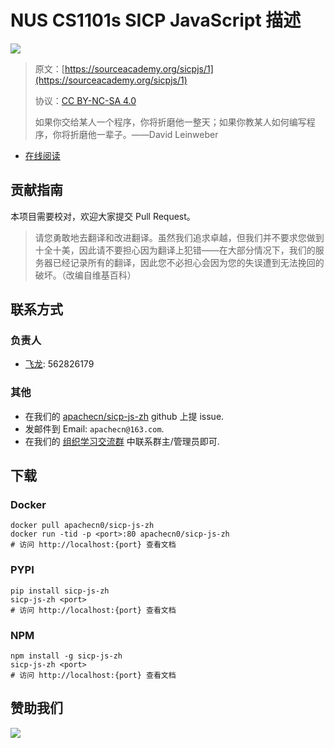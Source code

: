 # NUS CS1101s SICP JavaScript 描述

![](cover.jpg)

> 原文：[https://sourceacademy.org/sicpjs/1](https://sourceacademy.org/sicpjs/1)
> 
> 协议：[CC BY-NC-SA 4.0](http://creativecommons.org/licenses/by-nc-sa/4.0/)
> 
> 如果你交给某人一个程序，你将折磨他一整天；如果你教某人如何编写程序，你将折磨他一辈子。——David Leinweber

* [在线阅读](https://sicp-js-zh-preview.vercel.app/#/)


## 贡献指南

本项目需要校对，欢迎大家提交 Pull Request。

> 请您勇敢地去翻译和改进翻译。虽然我们追求卓越，但我们并不要求您做到十全十美，因此请不要担心因为翻译上犯错——在大部分情况下，我们的服务器已经记录所有的翻译，因此您不必担心会因为您的失误遭到无法挽回的破坏。（改编自维基百科）

## 联系方式

### 负责人

* [飞龙](https://github.com/wizardforcel): 562826179

### 其他

*   在我们的 [apachecn/sicp-js-zh](https://github.com/apachecn/sicp-js-zh) github 上提 issue.
*   发邮件到 Email: `apachecn@163.com`.
*   在我们的 [组织学习交流群](http://www.apachecn.org/organization/348.html) 中联系群主/管理员即可.

## 下载

### Docker

```
docker pull apachecn0/sicp-js-zh
docker run -tid -p <port>:80 apachecn0/sicp-js-zh
# 访问 http://localhost:{port} 查看文档
```

### PYPI

```
pip install sicp-js-zh
sicp-js-zh <port>
# 访问 http://localhost:{port} 查看文档
```

### NPM

```
npm install -g sicp-js-zh
sicp-js-zh <port>
# 访问 http://localhost:{port} 查看文档
```

## 赞助我们

![](http://data.apachecn.org/img/about/donate.jpg)
